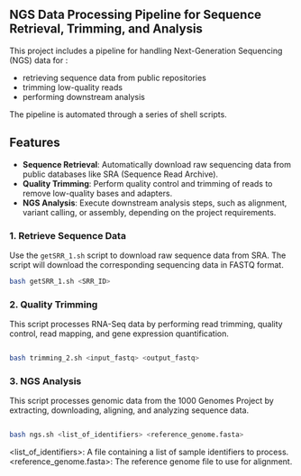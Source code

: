 ## NGS Data Processing Pipeline for Sequence Retrieval, Trimming, and Analysis

This project includes a pipeline for handling Next-Generation Sequencing (NGS) data for :

* retrieving sequence data from public repositories
* trimming low-quality reads
* performing downstream analysis
  
The pipeline is automated through a series of shell scripts.

## Features

- **Sequence Retrieval**: Automatically download raw sequencing data from public databases like SRA (Sequence Read Archive).
- **Quality Trimming**: Perform quality control and trimming of reads to remove low-quality bases and adapters.
- **NGS Analysis**: Execute downstream analysis steps, such as alignment, variant calling, or assembly, depending on the project requirements.

### 1. Retrieve Sequence Data

Use the `getSRR_1.sh` script to download raw sequence data from SRA. 
The script will download the corresponding sequencing data in FASTQ format.

```bash
bash getSRR_1.sh <SRR_ID>
```
### 2. Quality Trimming

This script processes RNA-Seq data by performing read trimming, quality control, read mapping, and gene expression quantification.

``` bash

bash trimming_2.sh <input_fastq> <output_fastq>

``` 

### 3. NGS Analysis

This script processes genomic data from the 1000 Genomes Project by extracting, downloading, aligning, and analyzing sequence data.

``` bash

bash ngs.sh <list_of_identifiers> <reference_genome.fasta>
```
<list_of_identifiers>: A file containing a list of sample identifiers to process.
<reference_genome.fasta>: The reference genome file to use for alignment.








